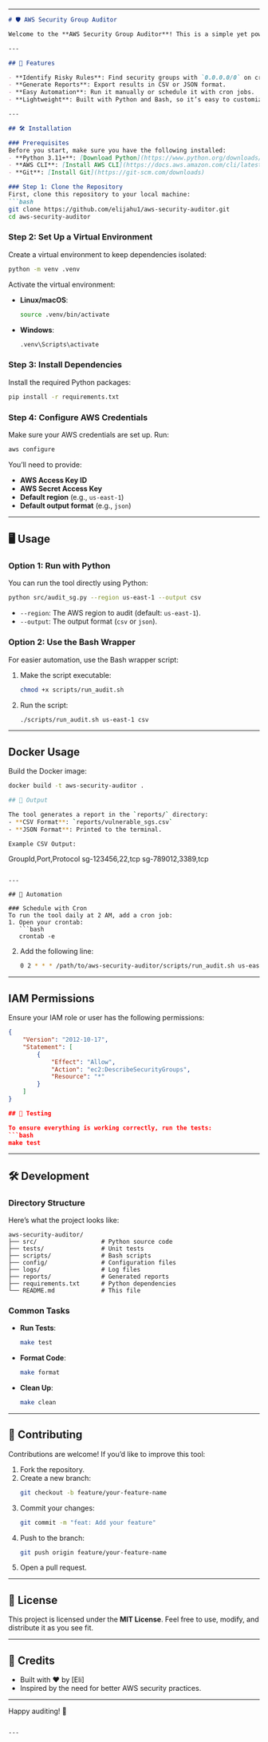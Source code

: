 
---

```markdown
# 🛡️ AWS Security Group Auditor

Welcome to the **AWS Security Group Auditor**! This is a simple yet powerful CLI tool to help you audit your AWS EC2 security groups for overly permissive rules, like open SSH (port 22) or RDP (port 3389) access to the world (`0.0.0.0/0`). It’s perfect for DevOps engineers, security teams, or anyone who wants to keep their AWS infrastructure secure.

---

## 🚀 Features

- **Identify Risky Rules**: Find security groups with `0.0.0.0/0` on critical ports.
- **Generate Reports**: Export results in CSV or JSON format.
- **Easy Automation**: Run it manually or schedule it with cron jobs.
- **Lightweight**: Built with Python and Bash, so it’s easy to customize.

---

## 🛠️ Installation

### Prerequisites
Before you start, make sure you have the following installed:
- **Python 3.11+**: [Download Python](https://www.python.org/downloads/)
- **AWS CLI**: [Install AWS CLI](https://docs.aws.amazon.com/cli/latest/userguide/install-cliv2.html)
- **Git**: [Install Git](https://git-scm.com/downloads)

### Step 1: Clone the Repository
First, clone this repository to your local machine:
```bash
git clone https://github.com/elijahu1/aws-security-auditor.git
cd aws-security-auditor
```

### Step 2: Set Up a Virtual Environment
Create a virtual environment to keep dependencies isolated:
```bash
python -m venv .venv
```

Activate the virtual environment:
- **Linux/macOS**:
  ```bash
  source .venv/bin/activate
  ```
- **Windows**:
  ```bash
  .venv\Scripts\activate
  ```

### Step 3: Install Dependencies
Install the required Python packages:
```bash
pip install -r requirements.txt
```

### Step 4: Configure AWS Credentials
Make sure your AWS credentials are set up. Run:
```bash
aws configure
```
You’ll need to provide:
- **AWS Access Key ID**
- **AWS Secret Access Key**
- **Default region** (e.g., `us-east-1`)
- **Default output format** (e.g., `json`)

---

## 🖥️ Usage

### Option 1: Run with Python
You can run the tool directly using Python:
```bash
python src/audit_sg.py --region us-east-1 --output csv
```
- `--region`: The AWS region to audit (default: `us-east-1`).
- `--output`: The output format (`csv` or `json`).

### Option 2: Use the Bash Wrapper
For easier automation, use the Bash wrapper script:
1. Make the script executable:
   ```bash
   chmod +x scripts/run_audit.sh
   ```
2. Run the script:
   ```bash
   ./scripts/run_audit.sh us-east-1 csv
   ```

---

## Docker Usage
Build the Docker image:
```bash
docker build -t aws-security-auditor .

## 📂 Output

The tool generates a report in the `reports/` directory:
- **CSV Format**: `reports/vulnerable_sgs.csv`
- **JSON Format**: Printed to the terminal.

Example CSV Output:
```
GroupId,Port,Protocol
sg-123456,22,tcp
sg-789012,3389,tcp
```

---

## 🤖 Automation

### Schedule with Cron
To run the tool daily at 2 AM, add a cron job:
1. Open your crontab:
   ```bash
   crontab -e
   ```
2. Add the following line:
   ```bash
   0 2 * * * /path/to/aws-security-auditor/scripts/run_audit.sh us-east-1 csv
   ```

---

## IAM Permissions
Ensure your IAM role or user has the following permissions:
```json
{
    "Version": "2012-10-17",
    "Statement": [
        {
            "Effect": "Allow",
            "Action": "ec2:DescribeSecurityGroups",
            "Resource": "*"
        }
    ]
}

## 🧪 Testing

To ensure everything is working correctly, run the tests:
```bash
make test
```

---

## 🛠️ Development

### Directory Structure
Here’s what the project looks like:
```
aws-security-auditor/
├── src/                  # Python source code
├── tests/                # Unit tests
├── scripts/              # Bash scripts
├── config/               # Configuration files
├── logs/                 # Log files
├── reports/              # Generated reports
├── requirements.txt      # Python dependencies
└── README.md             # This file
```

### Common Tasks
- **Run Tests**:
  ```bash
  make test
  ```
- **Format Code**:
  ```bash
  make format
  ```
- **Clean Up**:
  ```bash
  make clean
  ```

---

## 🤝 Contributing

Contributions are welcome! If you’d like to improve this tool:
1. Fork the repository.
2. Create a new branch:
   ```bash
   git checkout -b feature/your-feature-name
   ```
3. Commit your changes:
   ```bash
   git commit -m "feat: Add your feature"
   ```
4. Push to the branch:
   ```bash
   git push origin feature/your-feature-name
   ```
5. Open a pull request.

---

## 📜 License

This project is licensed under the **MIT License**. Feel free to use, modify, and distribute it as you see fit.

---

## 🙏 Credits

- Built with ❤️ by [Eli]
- Inspired by the need for better AWS security practices.

---

Happy auditing! 🎉
```

---

